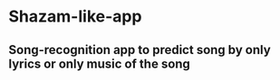 # Shazam-like-app

## Song-recognition app to predict song by only lyrics or only music of the song

